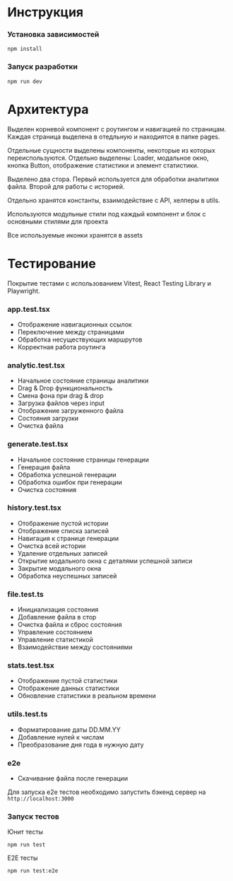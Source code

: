 # Инструкция

### Установка зависимостей

`npm install`

### Запуск разработки

`npm run dev`

# Архитектура

Выделен корневой компонент с роутингом и навигацией по страницам.
Каждая страница выделена в отедльную и находиятся в папке pages.

Отдельные сущности выделены компоненты, некоторые из которых переиспользуются. Отдельно выделены: Loader, модальное окно, кнопка Button, отображение статистики и элемент статистики.

Выделено два стора. Первый используется для обработки аналитики файла. Второй для работы с историей.

Отдельно хранятся константы, взаимодействие с API, хелперы в utils.

Используются модульные стили под каждый компонент и блок с основными стилями для проекта

Все используемые иконки хранятся в assets

# Тестирование

Покрытие тестами с использованием Vitest, React Testing Library и Playwright.

### app.test.tsx

- Отображение навигационных ссылок
- Переключение между страницами
- Обработка несуществующих маршрутов
- Корректная работа роутинга

### analytic.test.tsx

- Начальное состояние страницы аналитики
- Drag & Drop функциональность
- Смена фона при drag & drop
- Загрузка файлов через input
- Отображение загруженного файла
- Состояния загрузки
- Очистка файла

### generate.test.tsx

- Начальное состояние страницы генерации
- Генерация файла
- Обработка успешной генерации
- Обработка ошибок при генерации
- Очистка состояния

### history.test.tsx

- Отображение пустой истории
- Отображение списка записей
- Навигация к странице генерации
- Очистка всей истории
- Удаление отдельных записей
- Открытие модального окна с деталями успешной записи
- Закрытие модального окна
- Обработка неуспешных записей

### file.test.ts

- Инициализация состояния
- Добавление файла в стор
- Очистка файла и сброс состояния
- Управление состоянием
- Управление статистикой
- Взаимодействие между состояниями

### stats.test.tsx

- Отображение пустой статистики
- Отображение данных статистики
- Обновление статистики в реальном времени

### utils.test.ts

- Форматирование даты DD.MM.YY
- Добавление нулей к числам
- Преобразование дня года в нужную дату

### e2e

- Скачивание файла после генерации

Для запуска e2e тестов необходимо запустить бэкенд сервер на `http://localhost:3000`

### Запуск тестов

Юнит тесты

`npm run test`

E2E тесты

`npm run test:e2e`
